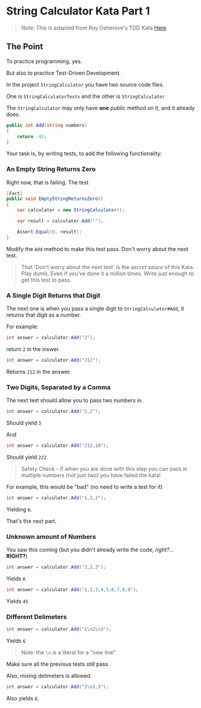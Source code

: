 # String Calculator Kata Part 1

> Note: This is adapted from Roy Osherove's TDD Kata [Here](https://osherove.com/tdd-kata-1)

## The Point

To practice programming, yes.

But also to practice Test-Driven Development.

In the project `StringCalculator` you have two source code files.

One is `StringCalculatorTests` and the other is `StringCalculator`

The `StringCalculator` may only have **one** _public_ method on it, and it already does.

```csharp
public int Add(string numbers)
{
    return -42;
}
```

Your task is, by writing tests, to add the following functionality:

### An Empty String Returns Zero

Right now, that is failing. The test

```csharp
[Fact]
public void EmptyStringReturnsZero()
{
    var calculator = new StringCalculator();

    var result = calculator.Add("");

    Assert.Equal(0, result);
}
```

Modify the `Add` method to make this test pass. Don't worry about the next test.

> That 'Don't worry about the next test` is the _secret sauce_ of this Kata. Play dumb. Even if you've done it a million times. Write just enough to get this test to pass.

### A Single Digit Returns that Digit

The next one is when you pass a single digit to `StringCalculator#Add`, it returns that digit as a number.

For example:

```csharp
int answer = calculator.Add("2");
```

return `2` in the inswer.

```csharp
int answer = calculator.Add("212");
```

Returns `212` in the answer.

### Two Digits, Separated by a Comma

The next test should allow you to pass two numbers in.

```csharp
int answer = calculator.Add("1,2");
```

Should yield `3`

And

```csharp
int answer = calculator.Add("212,10");
```

Should yield `222`

> Safety Check - if when you are done with this step you can pass in multiple numbers (not just two) you have failed the kata!

For example, this would be "bad" (no need to write a test for it)

```csharp
int answer = calculator.Add("1,2,3");
```

Yielding `6`.

That's the next part.

### Unknown amount of Numbers

You saw this coming (but you didn't already write the code, _right?_... **RIGHT?**)

```csharp
int answer = calculator.Add("1,2,3");
```

Yields `6`

```csharp
int answer = calculator.Add("1,2,3,4,5,6,7,8,9");
```

Yields `45`

### Different Delimeters

```csharp
int answer = calculator.Add("1\n2\n3");
```

Yields `6`

> Note: the `\n` is a literal for a "new line"

Make sure all the previous tests _still_ pass.

Also, mixing delimeters is allowed.

```csharp
int answer = calculator.Add("1\n2,3");
```

Also yields `6`.
